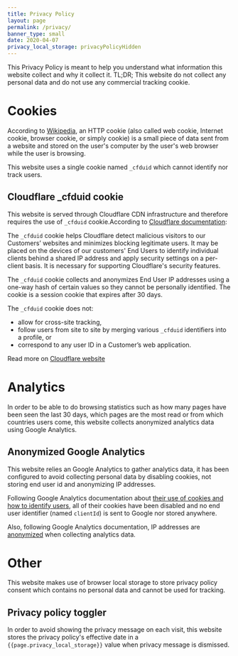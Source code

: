 ```yaml
---
title: Privacy Policy
layout: page
permalink: /privacy/
banner_type: small
date: 2020-04-07
privacy_local_storage: privacyPolicyHidden
---
```


This Privacy Policy is meant to help you understand what information this website collect and why it collect it.
TL;DR; This website do not collect any personal data and do not use any commercial tracking cookie.

# Cookies

According to [Wikipedia](https://en.wikipedia.org/wiki/HTTP_cookie), an HTTP cookie (also called web cookie, Internet cookie, browser cookie, or simply cookie) is a small piece of data sent from a website and stored on the user's computer by the user's web browser while the user is browsing. 

This website uses a single cookie named `_cfduid` which cannot identify nor track users.

## Cloudflare _cfduid cookie

This website is served through Cloudflare CDN infrastructure and therefore requires the use of `_cfduid` cookie.According to [Cloudflare documentation](https://support.cloudflare.com/hc/en-us/articles/200170156-Understanding-the-Cloudflare-Cookies#12345682.):


The `_cfduid` cookie helps Cloudflare detect malicious visitors to our Customers’ websites and minimizes blocking legitimate users. It may be placed on the devices of our customers' End Users to identify individual clients behind a shared IP address and apply security settings on a per-client basis. It is necessary for supporting Cloudflare's security features.

The `_cfduid` cookie collects and anonymizes End User IP addresses using a one-way hash of certain values so they cannot be personally identified. The cookie is a session cookie that expires after 30 days.

The `_cfduid` cookie does not:

- allow for cross-site tracking,
- follow users from site to site by merging various `_cfduid` identifiers into a profile, or
- correspond to any user ID in a Customer’s web application.

Read more on [Cloudflare website](https://support.cloudflare.com/hc/en-us/articles/200170156-Understanding-the-Cloudflare-Cookies#12345682.)

# Analytics

In order to be able to do browsing statistics such as how many pages have been seen the last 30 days, which pages are the most read or from which countries users come, this website collects anonymized analytics data using Google Analytics.

## Anonymized Google Analytics

This website relies an Google Analytics to gather analytics data, it has been configured to avoid collecting personal data by disabling cookies, not storing end user id and anonymizing IP addresses.

Following Google Analytics documentation about [their use of cookies and how to identify users](https://developers.google.com/analytics/devguides/collection/analyticsjs/cookies-user-id#disabling_cookies), all of their cookies have been disabled and no end user identifier (named `clientId`) is sent to Google nor stored anywhere.

Also, following Google Analytics documentation, IP addresses are [anonymized](https://support.google.com/analytics/answer/2763052?hl=en) when collecting analytics data.

# Other

This website makes use of browser local storage to store privacy policy consent which contains no personal data and cannot be used for tracking.

## Privacy policy toggler

In order to avoid showing the privacy message on each visit, this website stores the privacy policy's effective date in a `{{page.privacy_local_storage}}` value when privacy message is dismissed.
